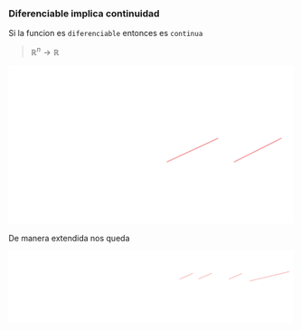 
### Diferenciable implica continuidad

Si la funcion es `diferenciable` entonces es `continua`

> $\mathbb{R}^{n} \to \mathbb{R}$

![alt](./diferenciable-continua-rn.lnkspace.svg)

De manera extendida nos queda

![alt](./diferenciable-continua-rn-ext.lnkspace.svg)